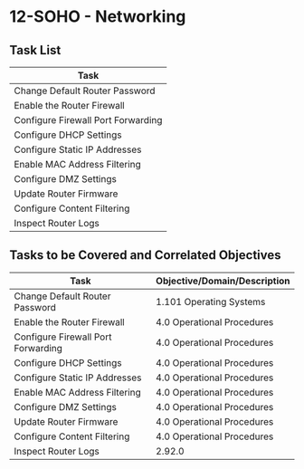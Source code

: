 # 12-SOHO - Networking

## Task List


| Task                          |
|-------------------------------|
| Change Default Router Password |
| Enable the Router Firewall     |
| Configure Firewall Port Forwarding |
| Configure DHCP Settings        |
| Configure Static IP Addresses  |
| Enable MAC Address Filtering   |
| Configure DMZ Settings         |
| Update Router Firmware         |
| Configure Content Filtering    |
| Inspect Router Logs            |






## Tasks to be Covered and Correlated Objectives



| Task                          | Objective/Domain/Description                                                      |
|-------------------------------|----------------------------------------------------------------------------------|
| Change Default Router Password | 1.101 Operating Systems                                                          |
| Enable the Router Firewall     | 4.0 Operational Procedures                                                        |
| Configure Firewall Port Forwarding | 4.0 Operational Procedures                                                    |
| Configure DHCP Settings        | 4.0 Operational Procedures                                                        |
| Configure Static IP Addresses  | 4.0 Operational Procedures                                                        |
| Enable MAC Address Filtering   | 4.0 Operational Procedures                                                        |
| Configure DMZ Settings         | 4.0 Operational Procedures                                                        |
| Update Router Firmware         | 4.0 Operational Procedures                                                        |
| Configure Content Filtering    | 4.0 Operational Procedures                                                        |
| Inspect Router Logs            | 2.92.0  |  Security: • Router settings                                              |



